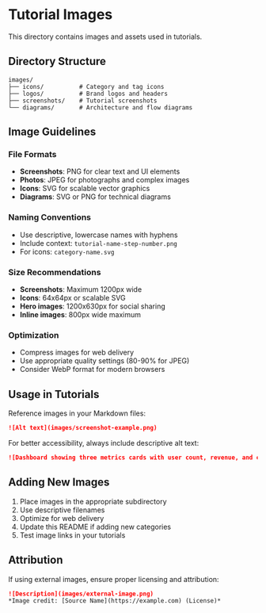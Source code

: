 # Tutorial Images

This directory contains images and assets used in tutorials.

## Directory Structure

```
images/
├── icons/          # Category and tag icons
├── logos/          # Brand logos and headers
├── screenshots/    # Tutorial screenshots
└── diagrams/       # Architecture and flow diagrams
```

## Image Guidelines

### File Formats
- **Screenshots**: PNG for clear text and UI elements
- **Photos**: JPEG for photographs and complex images
- **Icons**: SVG for scalable vector graphics
- **Diagrams**: SVG or PNG for technical diagrams

### Naming Conventions
- Use descriptive, lowercase names with hyphens
- Include context: `tutorial-name-step-number.png`
- For icons: `category-name.svg`

### Size Recommendations
- **Screenshots**: Maximum 1200px wide
- **Icons**: 64x64px or scalable SVG
- **Hero images**: 1200x630px for social sharing
- **Inline images**: 800px wide maximum

### Optimization
- Compress images for web delivery
- Use appropriate quality settings (80-90% for JPEG)
- Consider WebP format for modern browsers

## Usage in Tutorials

Reference images in your Markdown files:

```markdown
![Alt text](images/screenshot-example.png)
```

For better accessibility, always include descriptive alt text:

```markdown
![Dashboard showing three metrics cards with user count, revenue, and conversion rate](images/dashboard-overview.png)
```

## Adding New Images

1. Place images in the appropriate subdirectory
2. Use descriptive filenames
3. Optimize for web delivery
4. Update this README if adding new categories
5. Test image links in your tutorials

## Attribution

If using external images, ensure proper licensing and attribution:

```markdown
![Description](images/external-image.png)
*Image credit: [Source Name](https://example.com) (License)*
```